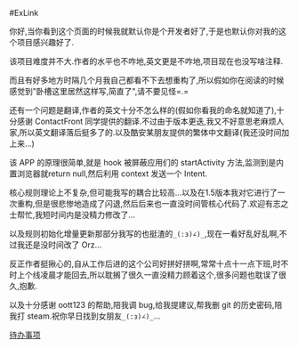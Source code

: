 #ExLink

你好,当你看到这个页面的时候我就默认你是个开发者好了,于是也默认你对我的这个项目感兴趣好了.

该项目难度并不大.作者的水平也不咋地,英文更是不咋地,项目现在也没写啥注释.

而且有好多地方时隔几个月我自己都看不下去想重构了,所以假如你在阅读的时候感觉到"卧槽这里居然这样写,简直了",请不要见怪=.=

还有一个问题是翻译,作者的英文十分不怎么样的(假如你看我的命名就知道了),十分感谢 ContactFront 同学提供的翻译.不过由于版本更迭,我又不好意思老麻烦人家,所以英文翻译落后挺多了的.以及酷安某朋友提供的繁体中文翻译(我还没时间加上来...)


该 APP 的原理很简单,就是 hook 被屏蔽应用们的 startActivity 方法,监测到是内置浏览器就return null,然后利用 context 发送一个 Intent.

核心规则理论上不复杂,但可能我写的耦合比较高...以及在1.5版本我对它进行了一次重构,但是很悲惨地造成了闪退,然后后来也一直没时间管核心代码了.欢迎有志之士帮忙,我短时间内是没精力修改了...

以及规则初始化增量更新那部分我写的也挺渣的`_(:з)∠)_`,现在一看好乱好乱啊,不过我还是没时间改了 Orz...

反正作者挺揪心的,自从工作后进的这个公司好拼好拼啊,常常十点十一点下班,时不时上个线凌晨才能回去,所以耽搁了很久一直没精力顾着这个,很多问题也耽误了很久,抱歉.


以及十分感谢 oott123 的帮助,陪我调 bug,给我提建议,帮我删 git 的历史密码,陪我打 steam.祝你早日找到女朋友`_(:з)∠)_`...

[待办事项](toDoList.md)